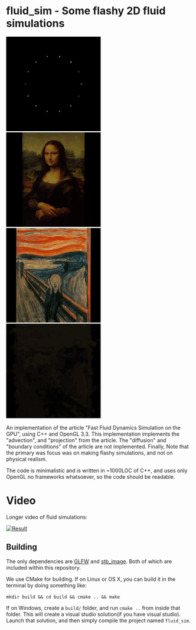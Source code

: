 # fluid_sim - Some flashy 2D fluid simulations

![Animated](gifs/sim1.gif)
![Animated](gifs/sim2.gif)
![Animated](gifs/sim3.gif)
![Animated](gifs/sim4.gif)

An implementation of the article "Fast Fluid Dynamics Simulation on the GPU", using
C++ and OpenGL 3.3. This implementation implements the "advection", and "projection" from the
article. The "diffusion" and "boundary conditions" of the article are not implemented.
Finally, Note that the primary was focus was on making flashy simulations, and not on physical realism.

The code is minimalistic and is written in ~1000LOC of C++, and uses only OpenGL no frameworks whatsoever,
so the code should be readable.

# Video

Longer video of fluid simulations:

[![Result](http://img.youtube.com/vi/vB2svwmjGUg/0.jpg)](https://www.youtube.com/watch?v=vB2svwmjGUg)

## Building

The only dependencies are [GLFW](https://github.com/glfw/glfw) and [stb_image](https://github.com/nothings/stb).
Both of which are included within this repository.

We use CMake for building. If on Linux or OS X, you can build it in the terminal by doing something like:

```
mkdir build && cd build && cmake .. && make
```

If on Windows, create a `build/` folder, and run `cmake ..` from
inside that folder. This will create a visual studio solution(if you
have visual studio). Launch that solution, and then simply compile the
project named `fluid_sim`.








